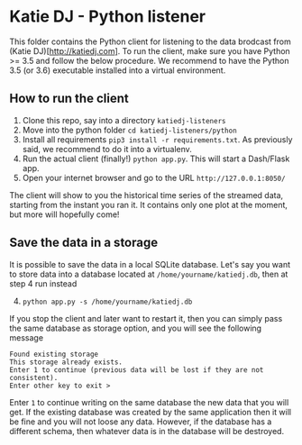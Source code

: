 Katie DJ - Python listener
==========================

This folder contains the Python client for listening to the data brodcast from (Katie DJ)[http://katiedj.com]. To run the client, make sure you have Python >= 3.5 and follow the below procedure. We recommend to have the Python 3.5 (or 3.6) executable installed into a virtual environment.


## How to run the client

  1. Clone this repo, say into a directory `katiedj-listeners`
  2. Move into the python folder `cd katiedj-listeners/python`
  3. Install all requirements `pip3 install -r requirements.txt`. As previously said, we recommend to do it into a virtualenv.
  4. Run the actual client (finally!) `python app.py`. This will start a Dash/Flask app.
  5. Open your internet browser and go to the URL `http://127.0.0.1:8050/`

The client will show to you the historical time series of the streamed data, starting from the instant you ran it. It contains only one plot at the moment, but more will hopefully come!


## Save the data in a storage

It is possible to save the data in a local SQLite database. Let's say you want to store data into a database located at `/home/yourname/katiedj.db`, then at step 4 run instead

  4. `python app.py -s /home/yourname/katiedj.db`

If you stop the client and later want to restart it, then you can simply pass the same database as storage option, and you will see the following message

```
Found existing storage
This storage already exists.
Enter 1 to continue (previous data will be lost if they are not consistent).
Enter other key to exit > 
```

Enter `1` to continue writing on the same database the new data that you will get. If the existing database was created by the same application then it will be fine and you will not loose any data. However, if the database has a different schema, then whatever data is in the database will be destroyed.
